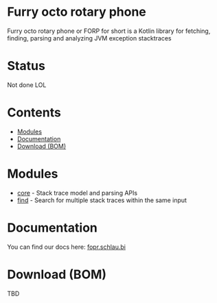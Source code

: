 # Furry octo rotary phone

Furry octo rotary phone or FORP for short is a Kotlin library for fetching, finding, parsing and
analyzing JVM exception stacktraces

# Status

Not done LOL

# Contents

- [Modules](#modules)
- [Documentation](#documentation)
- [Download (BOM)](#download-bom)

# Modules

- [core](https://github.com/DRSchlaubi/furry-octo-rotary-phone/tree/main/forp-core) - Stack trace
  model and parsing APIs
- [find](https://github.com/DRSchlaubi/furry-octo-rotary-phone/tree/main/forp-find) - Search for
  multiple stack traces within the same input

# Documentation

You can find our docs here: [fopr.schlau.bi](https://fopr.schlau.bi)

# Download (BOM)

TBD